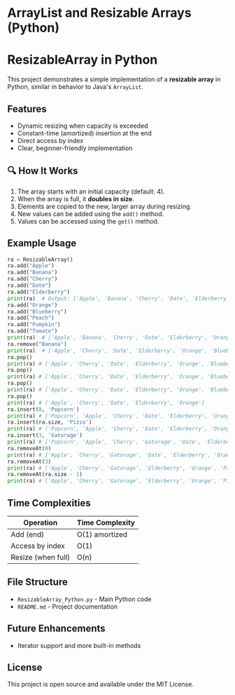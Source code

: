 # ArrayList and Resizable Arrays (Python)

# ResizableArray in Python

This project demonstrates a simple implementation of a **resizable array** in Python, similar in behavior to Java's `ArrayList`.

## Features

- Dynamic resizing when capacity is exceeded
- Constant-time (amortized) insertion at the end
- Direct access by index
- Clear, beginner-friendly implementation

## 🔍 How It Works

1. The array starts with an initial capacity (default: 4).
2. When the array is full, it **doubles in size**.
3. Elements are copied to the new, larger array during resizing.
4. New values can be added using the `add()` method.
5. Values can be accessed using the `get()` method.

## Example Usage

```python
ra = ResizableArray()
ra.add("Apple")
ra.add("Banana")
ra.add("Cherry")
ra.add("Date")
ra.add("Elderberry")
print(ra)  # Output: ['Apple', 'Banana', 'Cherry', 'Date', 'Elderberry']
ra.add("Orange")
ra.add("Blueberry")
ra.add("Peach")
ra.add("Pumpkin")
ra.add("Tomato")
print(ra)  # ['Apple', 'Banana', 'Cherry', 'Date', 'Elderberry', 'Orange', 'Blueberry', 'Peach', 'Pumpkin', 'Tomato']
ra.remove("Banana")
print(ra)  # ['Apple', 'Cherry', 'Date', 'Elderberry', 'Orange', 'Blueberry', 'Peach', 'Pumpkin', 'Tomato']
ra.pop()
print(ra) # ['Apple', 'Cherry', 'Date', 'Elderberry', 'Orange', 'Blueberry', 'Peach', 'Pumpkin']
ra.pop()
print(ra) # ['Apple', 'Cherry', 'Date', 'Elderberry', 'Orange', 'Blueberry', 'Peach']
ra.pop()
print(ra) # ['Apple', 'Cherry', 'Date', 'Elderberry', 'Orange', 'Blueberry']
ra.pop()
print(ra) # ['Apple', 'Cherry', 'Date', 'Elderberry', 'Orange']
ra.insert(0, 'Popcorn')
print(ra) # ['Popcorn', 'Apple', 'Cherry', 'Date', 'Elderberry', 'Orange']
ra.insert(ra.size, 'Pizza')
print(ra) # ['Popcorn', 'Apple', 'Cherry', 'Date', 'Elderberry', 'Orange', 'Pizza']
ra.insert(3, 'Gatorage')
print(ra) # ['Popcorn', 'Apple', 'Cherry', 'Gatorage', 'Date', 'Elderberry', 'Orange', 'Pizza']
ra.removeAt(0)
print(ra) # ['Apple', 'Cherry', 'Gatorage', 'Date', 'Elderberry', 'Orange', 'Pizza']
ra.removeAt(3)
print(ra) # ['Apple', 'Cherry', 'Gatorage', 'Elderberry', 'Orange', 'Pizza']
ra.removeAt(ra.size - 1)
print(ra) # ['Apple', 'Cherry', 'Gatorage', 'Elderberry', 'Orange', 'Pizza']
```

## Time Complexities

| Operation          | Time Complexity |
|--------------------|-----------------|
| Add (end)          | O(1) amortized  |
| Access by index    | O(1)            |
| Resize (when full) | O(n)            |

## File Structure

- `ResizableArray_Python.py` - Main Python code
- `README.md` - Project documentation

## Future Enhancements
- Iterator support and more built-in methods

## License

This project is open source and available under the MIT License.
